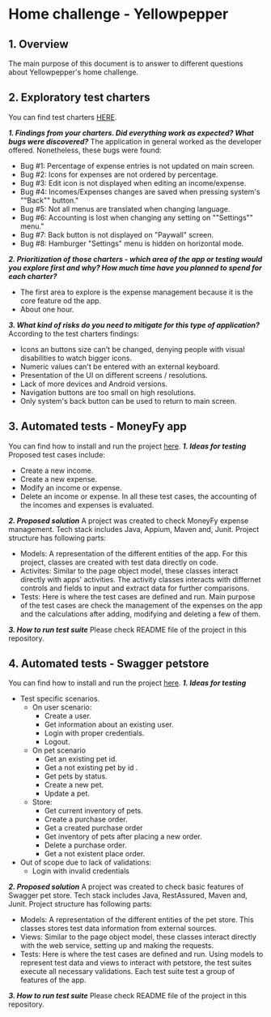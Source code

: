 # Home challenge - Yellowpepper

## 1. Overview
The main purpose of this document is to answer to different questions about Yellowpepper's home challenge.
## 2. Exploratory test charters
You can find test charters [HERE](https://github.com/dasequerap/YellowPepperDSPTests/blob/master/Test%20charters.md).

 ***1. Findings from your charters. Did everything work as expected? What bugs were
discovered?***
The application in general worked as the developer offered. Nonetheless, these bugs were found:
* Bug #1: Percentage of expense entries is not updated on main screen.
* Bug #2: Icons for expenses are not ordered by percentage.
* Bug #3: Edit icon is not displayed when editing an income/expense.
* Bug #4: Incomes/Expenses changes are saved when pressing system's ""Back"" button."
* Bug #5: Not all menus are translated when changing language.
* Bug #6: Accounting is lost when changing any setting on ""Settings"" menu."
* Bug #7: Back button is not displayed on "Paywall" screen.
* Bug #8: Hamburger "Settings" menu is  hidden on horizontal mode.

 ***2. Prioritization of those charters - which area of the app or testing would you
explore first and why? How much time have you planned to spend for each
charter?***

* The first area to explore is the expense management because it is the core feature od the app.
* About one hour.

 ***3. What kind of risks do you need to mitigate for this type of application?***
According to the test charters findings:

* Icons an buttons size can't be changed, denying people with visual disabilities to watch bigger icons.
* Numeric values can't be entered with an external keyboard.
* Presentation of the UI on different screens / resolutions.
* Lack of more devices and Android versions.
* Navigation buttons are too small on high resolutions.
* Only system's back button can be used to return to main screen.

## 3. Automated tests - MoneyFy app
You can find how to install and run the project [here](https://github.com/dasequerap/YellowPepperDSPTests/blob/master/yellowpepper.mobile).
 ***1. Ideas for testing***
 Proposed test cases include:
 - Create a new income.
 - Create a new expense.
 - Modify an income or expense.
 - Delete an income or expense.
In all these test cases, the accounting of the incomes and expenses is evaluated.
	 
 ***2. Proposed solution***
A project was created to check MoneyFy expense management. Tech stack includes Java, Appium, Maven and, Junit. Project structure has following parts:
 * Models: A representation of the different entities of the app. For this project, classes are created with test data directly on code.
 * Activites: Similar to the page object model, these classes interact directly with apps' activities. The activity classes interacts with differnet controls and fields to input and extract data for further comparisons.
 * Tests: Here is where the test cases are defined and run. Main purpose of the test cases are check the management of the expenses on the app and the calculations after adding, modifying and deleting a few of them.

 ***3. How to run test suite***
Please check README file of the project in this repository.
## 4. Automated tests - Swagger petstore
You can find how to install and run the project [here](https://github.com/dasequerap/YellowPepperDSPTests/blob/master/yellowpepper.api).
 ***1. Ideas for testing***
 * Test specific scenarios.
	* On user scenario:
		- Create a user.
		- Get information about an existing user.
		- Login with proper credentials.
		 - Logout.
	* On pet scenario
		- Get an existing pet id. 
		- Get a not existing pet by id .
		- Get pets by status.
		- Create a new pet. 
		- Update a pet.
	* Store:
		 - Get current inventory of pets.
		 - Create a purchase order.
		 - Get a created purchase order
		 - Get inventory of pets after placing a new order.
		 - Delete a purchase order.
		 - Get a not existent place order.
 * Out of scope due to lack of validations:
	 - Login with invalid credentials
	 
 ***2. Proposed solution***
A project was created to check basic features of Swagger pet store. Tech stack includes Java, RestAssured, Maven and, Junit. Project structure has following parts:
 * Models: A representation of the different entities of the pet store. This classes stores test data information from external sources.
 * Views: Similar to the page object model, these classes interact directly with the web service, setting up and making the requests.
 * Tests: Here is where the test cases are defined and run. Using models to represent test data and views to interact with petstore, the test suites execute all necessary validations.
 Each test suite test a group of features of the app.
 
 ***3. How to run test suite***
Please check README file of the project in this repository.
